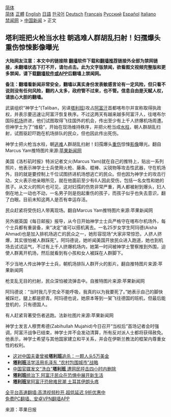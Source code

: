  <!-- 面包屑导航 --> <div class="breadcrumb"><!-- GTranslate: https://gtranslate.io/ -->  <div class="switcher notranslate">  <div class="selected">  <a href="#" onclick="return false;"> 简体</a>  </div>  <div class="option">  <a href="https://www.bannedbook.org" onclick="doGTranslate('zh-CN|zh-CN');jQuery('div.switcher div.selected a').html(jQuery(this).html());return false;" title="简体中文" class="nturl selected"> 简体</a>  <a href="https://www.bannedbook.org/zh-tw/" onclick="doGTranslate('zh-CN|zh-TW');jQuery('div.switcher div.selected a').html(jQuery(this).html());return false;" title="繁體中文" class="nturl"> 正體</a>  <a href="https://www.bannedbook.org/en/" onclick="doGTranslate('zh-CN|en');jQuery('div.switcher div.selected a').html(jQuery(this).html());return false;" title="English" class="nturl"> English</a>  <a href="https://www.bannedbook.org/ja/" onclick="doGTranslate('zh-CN|ja');jQuery('div.switcher div.selected a').html(jQuery(this).html());return false;" title="日本語" class="nturl"> 日語</a>  <a href="https://www.bannedbook.org/ko/" onclick="doGTranslate('zh-CN|ko');jQuery('div.switcher div.selected a').html(jQuery(this).html());return false;" title="한국어" class="nturl"> 한국어</a>  <a href="https://www.bannedbook.org/de/" onclick="doGTranslate('zh-CN|de');jQuery('div.switcher div.selected a').html(jQuery(this).html());return false;" title="Deutsch" class="nturl"> Deutsch</a>  <a href="https://www.bannedbook.org/fr/" onclick="doGTranslate('zh-CN|fr');jQuery('div.switcher div.selected a').html(jQuery(this).html());return false;" title="Français" class="nturl"> Français</a>  <a href="https://www.bannedbook.org/ru/" onclick="doGTranslate('zh-CN|ru');jQuery('div.switcher div.selected a').html(jQuery(this).html());return false;" title="Русский" class="nturl"> Русский</a>  <a href="https://www.bannedbook.org/es/" onclick="doGTranslate('zh-CN|es');jQuery('div.switcher div.selected a').html(jQuery(this).html());return false;" title="Español" class="nturl"> Español</a>  <a href="https://www.bannedbook.org/it/" onclick="doGTranslate('zh-CN|it');jQuery('div.switcher div.selected a').html(jQuery(this).html());return false;" title="Italiano" class="nturl"> Italiano</a>  </div>  </div>      <div class='breadcrumb-sub'><!-- Breadcrumb NavXT 6.3.0 --> <a href="https://www.bannedbook.org/" class="home">禁闻网</a> &gt; <a href="https://www.bannedbook.org/bnews/cnnews/" class="category">中国新闻</a> &gt; 正文</div></div><h2>塔利班把火枪当水柱 朝逃难人群胡乱扫射！妇孺爆头重伤惊悚影像曝光</h2> <p class="notice"><b>大陆网友注意：本文中的链接除 <a href="https://github.com/bannedbook/fanqiang" >翻墙</a>软件下载和<a href="https://github.com/killgcd/justmysocks/blob/master/README.md">翻墙推荐</a>链接外全部为禁网链接，未翻墙状态下打不开，请勿点击。此为文字版禁闻，欲看图文视频完整版和更多禁闻，请下载<a href="https://github.com/bannedbook/fanqiang">翻墙软件或APP</a>后翻墙上禁闻网。</p><p>备注：翻墙看新闻非常安全，翻墙以真实身份发表敏感言论有一定风险，但只看不说则没有任何风险，翻的人太多，政府管不过来，也不管。信息自由是天赋人权，请放心大胆的翻墙。</b></p>  <div class="entry"> <p>武装组织“神学士”(Taliban，另译<a href="https://www.bannedbook.org/bnews/tag/%e5%a1%94%e5%88%a9%e7%8f%ad/" class="st_tag internal_tag" rel="tag" title="标签 塔利班 下的日志">塔利班</a>)攻占<a href="https://www.bannedbook.org/bnews/tag/%e9%98%bf%e5%af%8c%e6%b1%97/" class="st_tag internal_tag" rel="tag" title="标签 阿富汗 下的日志">阿富汗</a>首都喀布尔并宣称取得执政权，并表示要迅速让阿富汗恢复秩序。不过这两天有越来越多阿富汗人，往喀布尔国际<a href="https://www.bannedbook.org/bnews/tag/%e6%9c%ba%e5%9c%ba/" class="st_tag internal_tag" rel="tag" title="标签 机场 下的日志">机场</a>挤进，他们试图取得飞往国外的机会，传出至少有上千人挤爆机场周遭。但神学士为了“维稳”，开始在现场维持秩序，并把火枪当成<a href="https://www.bannedbook.org/bnews/tag/%E6%B0%B4%E6%9F%B1/" class="st_tag internal_tag" rel="tag" title="标签 水柱 下的日志">水柱</a>，朝人群胡乱扫射，试图驱赶吓跑在机场排队的民众，但也因此传出死伤。</p> <p>神学士把火枪当水柱，朝<a href="https://www.bannedbook.org/bnews/tag/%E9%80%83%E9%9A%BE/" class="st_tag internal_tag" rel="tag" title="标签 逃难 下的日志">逃难</a>人群胡乱扫射！妇孺爆头<a href="https://www.bannedbook.org/bnews/tag/%E9%87%8D%E4%BC%A4/" class="st_tag internal_tag" rel="tag" title="标签 重伤 下的日志">重伤</a>惊悚<a href="https://www.bannedbook.org/bnews/tag/%E5%BD%B1%E5%83%8F/" class="st_tag internal_tag" rel="tag" title="标签 影像 下的日志">影像</a>曝光。翻自Marcus Yam推特图片来源:<a href="https://www.bannedbook.org/bnews/tag/%e8%8b%b9%e6%9e%9c/" class="st_tag internal_tag" rel="tag" title="标签 苹果 下的日志">苹果</a><a href="https://www.bannedbook.org/bnews/tag/%E6%96%B0%E9%97%BB%E7%BD%91/" class="st_tag internal_tag" rel="tag" title="标签 新闻网 下的日志">新闻网</a></p> <p>美国《洛杉矶时报》特派记者文火(Marcus Yam)就在自己的推特上，贴出一系列照片，他表示神学士士兵使用火枪、藤条、棍棒、尖锐物等攻击性武器，守在机场外，目的就是要控制上千位试图挤进机场想逃亡的民众。但也因为神学士的攻击行动，文火表示他亲眼所见，就在他面前至少有6人因此受伤，包括一名女性和她的孩子。从文火的照片也可见，这对妇孺的伤势非常严重，两人都被射到爆头，妇人倒在地上一动也不动，一名男子则是抱起重伤的孩子，而孩子似乎也失去意识，翻了白眼。目前未知这两人是否有幸运存活。</p>  <p>民众赶紧将受伤妇人带离现场。翻自Marcus Yam推特图片来源:苹果新闻网</p> <p>另外据英国《每日邮报》报导，从今日开始神学士士兵严格守在喀布尔机场外，每个士兵都有重装备，来“决定”谁可以搭机离去。一名25岁女学生阿玛德(Aisha Ahmad)也是加入排机场逃亡的民众之一，她形容现场“大家非常惊恐，人挤人挤爆，其实很怕被人群踩死”。阿玛德说，她听闻美国开放民众进入跑道，她也到机场去试试运气，不过有上千人挤爆机场内，她第一时间被神学士警察推到外围，迫使人群离开机场，然后就看到有小孩和女人被踩在人群脚下。</p> <p>不少当地人传出神学士士兵，朝机场排队人群开火的影片。翻自推特图片来源:苹果新闻网</p>  <p>枪支乱无目的扫射，民众深怕被流弹击中。自推特图片来源:苹果新闻网</p> <p>阿玛德说：“当时我几乎完全不能呼吸，我真的以为我要死了。”她表示自己的脚快被踩烂，腿上都是瘀青。阿玛德也说，她原本等到一架飞往德国的班机，但最后能登机的，只有德国人。</p> <p>有人赶紧背著受伤者逃跑。法新社图片来源:苹果新闻网</p>  <p>神学士发言人穆贾希德(Zabihullah Mujahid)今日召开“当权后”首场记者会时强调，阿富汗战争已结束，神学士并不会发动清算，所有反对派人士都将获得赦免。他表示，神学士希望与其他国家建立和平关系，并会在伊斯兰教法的框架内尊重女性的权利。</p> <ul class='op-related-articles' title='相关阅读'> <li><a href='https://www.bannedbook.org/bnews/cnnews/20210818/1608386.html' target='_blank'>这对中国夫妻曾被<b>塔利班</b>追杀：一颗人头5万美金</a></li> <li><a href='https://www.bannedbook.org/bnews/baitai/20210818/1608375.html' target='_blank'><b>塔利班</b>活学活用毛泽东 “农村包围城市”战略</a></li> <li><a href='https://www.bannedbook.org/bnews/baitai/20210818/1608373.html' target='_blank'>中国官媒发文“洗白”<b>塔利班</b> 遭网民抨击四小时内删除</a></li> <li><a href='https://www.bannedbook.org/bnews/baitai/20210818/1608363.html' target='_blank'><b>塔利班</b>统治下 阿富汗民众在恐惧中展开新生活</a></li> <li><a href='https://www.bannedbook.org/bnews/baitai/20210818/1608362.html' target='_blank'><b>塔利班</b>掌阿富汗恐掀难民潮 土耳其伊朗头疼</a></li> </ul> <p class="texttj"> <a href="https://github.com/bannedbook/fanqiang/wiki/V2ray%E6%9C%BA%E5%9C%BA" target="_blank">全平台高速翻墙:高清视频秒开,超低延迟,9折优惠中</a><br/> <a href="https://github.com/bannedbook/fanqiang/wiki/%E7%A6%81%E9%97%BB%E7%BD%91%E5%AE%89%E5%8D%93%E7%BF%BB%E5%A2%99%E6%96%B0%E9%97%BBAPP" target="_blank">免费PC翻墙、安卓VPN翻墙APP</a></p><p> 来源：苹果日报 </p> <a name='sharetosocial'></a>  <div style="margin-bottom:5px;padding-bottom:5px;clear:both"> <div id="archive-pix-1" class="banner-ads"> <!-- AuctionX Display platform tag START --> <div id="26318x728x90x621x_ADSLOT2" clicktrack="%%CLICK_URL_ESC%%"></div> <!-- AuctionX Display platform tag END --> </div> <div id="archive-pix-2" class="banner-ads"> <!-- AuctionX Display platform tag START --> <div id="26315x300x250x621x_ADSLOT2" clicktrack="%%CLICK_URL_ESC%%"></div> <!-- AuctionX Display platform tag END --> </div> </div>  <div id="archive-pix-1" class="banner-ads"> <!-- AuctionX Display platform tag START --> <div id="26318x728x90x621x_ADSLOT3" clicktrack="%%CLICK_URL_ESC%%"></div> <!-- AuctionX Display platform tag END --> </div> </div><!--END ENTRY--> 